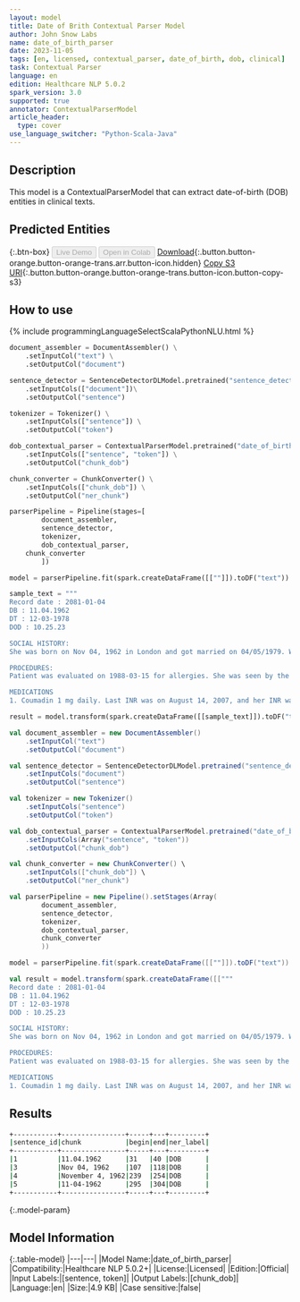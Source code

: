 ```yaml
---
layout: model
title: Date of Brith Contextual Parser Model
author: John Snow Labs
name: date_of_birth_parser
date: 2023-11-05
tags: [en, licensed, contextual_parser, date_of_birth, dob, clinical]
task: Contextual Parser
language: en
edition: Healthcare NLP 5.0.2
spark_version: 3.0
supported: true
annotator: ContextualParserModel
article_header:
  type: cover
use_language_switcher: "Python-Scala-Java"
---
```


## Description

This model is a ContextualParserModel that can extract date-of-birth (DOB) entities in clinical texts.

## Predicted Entities



{:.btn-box}
<button class="button button-orange" disabled>Live Demo</button>
<button class="button button-orange" disabled>Open in Colab</button>
[Download](https://s3.amazonaws.com/auxdata.johnsnowlabs.com/clinical/models/date_of_birth_parser_en_5.0.2_3.0_1699191960551.zip){:.button.button-orange.button-orange-trans.arr.button-icon.hidden}
[Copy S3 URI](s3://auxdata.johnsnowlabs.com/clinical/models/date_of_birth_parser_en_5.0.2_3.0_1699191960551.zip){:.button.button-orange.button-orange-trans.button-icon.button-copy-s3}

## How to use



<div class="tabs-box" markdown="1">
{% include programmingLanguageSelectScalaPythonNLU.html %}
  
```python
document_assembler = DocumentAssembler() \
    .setInputCol("text") \
    .setOutputCol("document")

sentence_detector = SentenceDetectorDLModel.pretrained("sentence_detector_dl_healthcare","en","clinical/models")\
    .setInputCols(["document"])\
    .setOutputCol("sentence")

tokenizer = Tokenizer() \
    .setInputCols(["sentence"]) \
    .setOutputCol("token")

dob_contextual_parser = ContextualParserModel.pretrained("date_of_birth_parser", "en", "clinical/models") \
    .setInputCols(["sentence", "token"]) \
    .setOutputCol("chunk_dob") 

chunk_converter = ChunkConverter() \
    .setInputCols(["chunk_dob"]) \
    .setOutputCol("ner_chunk")

parserPipeline = Pipeline(stages=[
        document_assembler,
        sentence_detector,
        tokenizer,
        dob_contextual_parser,
    chunk_converter
        ])

model = parserPipeline.fit(spark.createDataFrame([[""]]).toDF("text"))

sample_text = """
Record date : 2081-01-04
DB : 11.04.1962
DT : 12-03-1978
DOD : 10.25.23

SOCIAL HISTORY:
She was born on Nov 04, 1962 in London and got married on 04/05/1979. When she got pregnant on 15 May 1079, the doctor wanted to verify her DOB was November 4, 1962. Her date of birth was confirmed to be 11-04-1962, the patient is 45 years old on 25 Sep 2007.

PROCEDURES:
Patient was evaluated on 1988-03-15 for allergies. She was seen by the endocrinology service and she was discharged on 9/23/1988.

MEDICATIONS
1. Coumadin 1 mg daily. Last INR was on August 14, 2007, and her INR was 2.3."""

result = model.transform(spark.createDataFrame([[sample_text]]).toDF("text"))
```
```scala
val document_assembler = new DocumentAssembler() 
    .setInputCol("text") 
    .setOutputCol("document")

val sentence_detector = SentenceDetectorDLModel.pretrained("sentence_detector_dl_healthcare","en","clinical/models")
    .setInputCols("document")
    .setOutputCol("sentence")

val tokenizer = new Tokenizer() 
    .setInputCols("sentence") 
    .setOutputCol("token")

val dob_contextual_parser = ContextualParserModel.pretrained("date_of_birth_parser", "en", "clinical/models") 
    .setInputCols(Array("sentence", "token")) 
    .setOutputCol("chunk_dob") 

val chunk_converter = new ChunkConverter() \
    .setInputCols(["chunk_dob"]) \
    .setOutputCol("ner_chunk")

val parserPipeline = new Pipeline().setStages(Array(
        document_assembler,
        sentence_detector,
        tokenizer,
        dob_contextual_parser,
        chunk_converter
        ))

model = parserPipeline.fit(spark.createDataFrame([[""]]).toDF("text"))

val result = model.transform(spark.createDataFrame([["""
Record date : 2081-01-04 
DB : 11.04.1962
DT : 12-03-1978 
DOD : 10.25.23 

SOCIAL HISTORY:
She was born on Nov 04, 1962 in London and got married on 04/05/1979. When she got pregnant on 15 May 1079, the doctor wanted to verify her DOB was November 4, 1962. Her date of birth was confirmed to be 11-04-1962, the patient is 45 years old on 25 Sep 2007.

PROCEDURES:
Patient was evaluated on 1988-03-15 for allergies. She was seen by the endocrinology service and she was discharged on 9/23/1988. 

MEDICATIONS
1. Coumadin 1 mg daily. Last INR was on August 14, 2007, and her INR was 2.3."""]]).toDF("text"))
```
</div>

## Results

```bash
+-----------+----------------+-----+---+---------+
|sentence_id|chunk           |begin|end|ner_label|
+-----------+----------------+-----+---+---------+
|1          |11.04.1962      |31   |40 |DOB      |
|3          |Nov 04, 1962    |107  |118|DOB      |
|4          |November 4, 1962|239  |254|DOB      |
|5          |11-04-1962      |295  |304|DOB      |
+-----------+----------------+-----+---+---------+
```

{:.model-param}
## Model Information

{:.table-model}
|---|---|
|Model Name:|date_of_birth_parser|
|Compatibility:|Healthcare NLP 5.0.2+|
|License:|Licensed|
|Edition:|Official|
|Input Labels:|[sentence, token]|
|Output Labels:|[chunk_dob]|
|Language:|en|
|Size:|4.9 KB|
|Case sensitive:|false|

